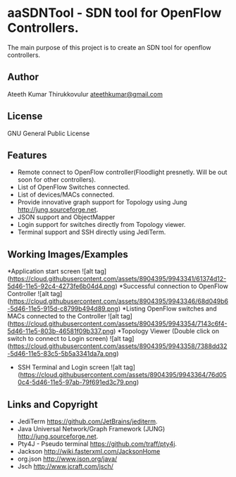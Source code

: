 # aaSDNTool - SDN tool for OpenFlow Controllers.

The main purpose of this project is to create an SDN tool for openflow controllers.

## Author
Ateeth Kumar Thirukkovulur <ateethkumar@gmail.com>

## License
GNU General Public License 

## Features
* Remote connect to OpenFlow controller(Floodlight presnetly. Will be out soon for other controllers).
* List of OpenFlow Switches connected.
* List of devices/MACs connected.
* Provide innovative graph support for Topology using Jung http://jung.sourceforge.net.
* JSON support and ObjectMapper
* Login support for switches directly from Topology viewer.
* Terminal support and SSH directly using JediTerm.

## Working Images/Examples
*Application start screen
![alt tag] (https://cloud.githubusercontent.com/assets/8904395/9943341/61374d12-5d46-11e5-92c4-4273fe6b04d4.png)
*Successful connection to OpenFlow Controller
![alt tag] (https://cloud.githubusercontent.com/assets/8904395/9943346/68d049b6-5d46-11e5-915d-c8799b494d89.png)
*Listing OpenFlow switches and MACs connected to the Controller
![alt tag] (https://cloud.githubusercontent.com/assets/8904395/9943354/7143c6f4-5d46-11e5-803b-46581f09b337.png)
*Topology Viewer (Double click on switch to connect to Login screen)
![alt tag] (https://cloud.githubusercontent.com/assets/8904395/9943358/7388dd32-5d46-11e5-83c5-5b5a3341da7a.png)
* SSH Terminal and Login screen
![alt tag] (https://cloud.githubusercontent.com/assets/8904395/9943364/76d050c4-5d46-11e5-97ab-79f691ed3c79.png)

## Links and Copyright
* JediTerm https://github.com/JetBrains/jediterm.
* Java Universal Network/Graph Framework (JUNG) http://jung.sourceforge.net.
* Pty4J - Pseudo terminal https://github.com/traff/pty4j.
* Jackson http://wiki.fasterxml.com/JacksonHome
* org.json http://www.json.org/java/
* Jsch http://www.jcraft.com/jsch/

